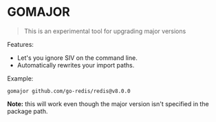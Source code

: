 # GOMAJOR

> This is an experimental tool for upgrading major versions

Features:

* Let's you ignore SIV on the command line.
* Automatically rewrites your import paths.

Example:

```
gomajor github.com/go-redis/redis@v8.0.0
```

**Note:** this will work even though the major version isn't specified in the package path.

